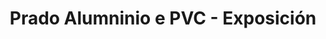 ---
title: "Prado Alumninio e PVC - Exposición"
url: /carral/prado-alumninio-e-pvc-exposicion/
shop: Möbel
---